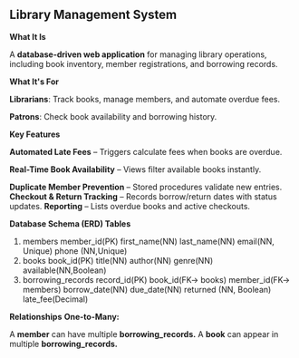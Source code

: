 ## Library Management System

**What It Is**

A **database-driven web application** for managing library operations, including book inventory, member registrations, and borrowing records.

**What It's For**

**Librarians**: Track books, manage members, and automate overdue fees.

**Patrons**: Check book availability and borrowing history.

**Key Features**

**Automated Late Fees** – Triggers calculate fees when books are overdue.

**Real-Time Book Availability** – Views filter available books instantly.

**Duplicate Member Prevention** – Stored procedures validate new entries.
**Checkout & Return Tracking** – Records borrow/return dates with status updates.
**Reporting** – Lists overdue books and active checkouts.


**Database Schema (ERD)
Tables**
1. members
   member_id(PK)
   first_name(NN)
   last_name(NN)
   email(NN, Unique)
   phone (NN,Unique)
2. books
   book_id(PK)
   title(NN)
   author(NN)
   genre(NN)
   available(NN,Boolean)
3. borrowing_records
   record_id(PK)
   book_id(FK-> books)
   member_id(FK-> members)
   borrow_date(NN)
   due_date(NN)
   returned (NN, Boolean)
   late_fee(Decimal)

**Relationships**
**One-to-Many:**

A **member** can have multiple **borrowing_records.**
A **book** can appear in multiple **borrowing_records.**
   
